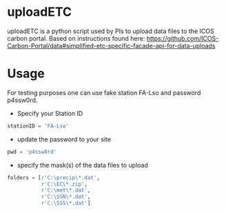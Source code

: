 # uploadETC
uploadETC is a python script used by PIs to upload data files to the ICOS carbon portal.
Based on instructions found here:
https://github.com/ICOS-Carbon-Portal/data#simplified-etc-specific-facade-api-for-data-uploads

# Usage
For testing purposes one can use fake station FA-Lso and password p4ssw0rd.

- Specify your Station ID
```python
stationID = 'FA-Lso'
```
- update the password to your site
```python
pwd = 'p4ssw0rd'
```
- specify the mask(s) of the data files to upload
```python
folders = [r'C:\precip\*.dat',
           r'C:\EC\*.zip',
           r'C:\met\*.dat',
           r'C:\SSN\*.dat',
           r'C:\SSS\*.dat']
```
